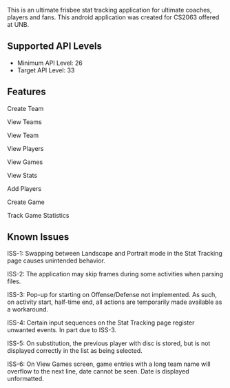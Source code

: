 This is an ultimate frisbee stat tracking application for ultimate coaches, players and fans. This android application was created for CS2063 offered at UNB.

## Supported API Levels

- Minimum API Level: 26
- Target API Level: 33

## Features
Create Team

  View Teams
  
  View Team
  
  View Players

View Games

View Stats

Add Players

Create Game

Track Game Statistics

## Known Issues

ISS-1: Swapping between Landscape and Portrait mode in the Stat Tracking page causes unintended behavior.

ISS-2: The application may skip frames during some activities when parsing files.

ISS-3: Pop-up for starting on Offense/Defense not implemented. As such, on activity start, half-time end, all actions are temporarily made available as a workaround.

ISS-4: Certain input sequences on the Stat Tracking page register unwanted events. In part due to ISS-3.

ISS-5: On substitution, the previous player with disc is stored, but is not displayed correctly in the list as being selected.

ISS-6: On View Games screen, game entries with a long team name will overflow to the next line, date cannot be seen. Date is displayed unformatted.
